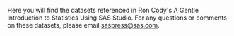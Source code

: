 Here you will find the datasets referenced in Ron Cody's A Gentle Introduction to Statistics Using SAS Studio. For any questions or comments on these datasets, please email saspress@sas.com.